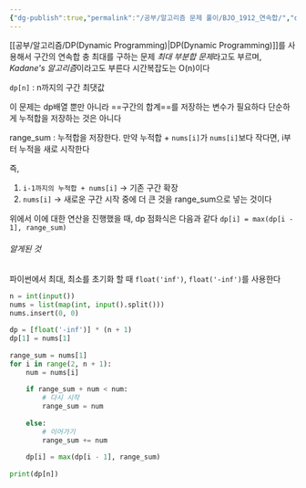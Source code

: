 ```yaml
---
{"dg-publish":true,"permalink":"/공부/알고리즘 문제 풀이/BJO_1912_연속합/","dgPassFrontmatter":true}
---
```


[[공부/알고리즘/DP(Dynamic Programming)\|DP(Dynamic Programming)]]를 사용해서 구간의 연속합 충 최대를 구하는 문제
*최대 부분합 문제*라고도 부르며, *Kadane's 알고리즘*이라고도 부른다
시간복잡도는 O(n)이다

`dp[n]` : n까지의 구간 최댓값

이 문제는 dp배열 뿐만 아니라 ==구간의 합계==를 저장하는 변수가 필요하다
단순하게 누적합을 저장하는 것은 아니다

range_sum : 누적합을 저장한다. 만약 누적합 + `nums[i]`가 `nums[i]`보다 작다면, i부터 누적을 새로 시작한다

즉,
1) `i-1까지의 누적합 + nums[i]` -> 기존 구간 확장
2) `nums[i]` -> 새로운 구간 시작
중에 더 큰 것을 range_sum으로 넣는 것이다

위에서 이에 대한 연산을 진행했을 때, dp 점화식은 다음과 같다
`dp[i] = max(dp[i - 1], range_sum)`

###### 알게된 것
파이썬에서 최대, 최소를 초기화 할 때 `float('inf')`, `float('-inf')`를 사용한다

```python
n = int(input())  
nums = list(map(int, input().split()))  
nums.insert(0, 0)  
  
dp = [float('-inf')] * (n + 1)  
dp[1] = nums[1]  
  
range_sum = nums[1]  
for i in range(2, n + 1):  
    num = nums[i]  
  
    if range_sum + num < num:  
        # 다시 시작  
        range_sum = num  
  
    else:  
        # 이어가기  
        range_sum += num  
  
    dp[i] = max(dp[i - 1], range_sum)  
  
print(dp[n])
```